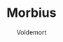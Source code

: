 ---
layout: post
author: Voldemort
category: Filmes
post_date: '2022-05-25T03:31:58.862Z'
post_modified: '2022-05-25T03:31:58.862Z'
title: Morbius
description: 'Gravemente doente com um raro distúrbio sanguíneo e determinado a salvar outros sofrendo o mesmo destino, o Dr. Morbius tenta uma aposta desesperada. O que primeiramente parece ser um sucesso radical, libera uma escuridão dentro dele e transforma esse médico em um caçador.'
poster_path: /7gmOjg7lQXGLW8wX31ry1IdIY07.jpg
tmdb_id: 526896
imdb_id: tt5108870
runtime: 104
release_date: 2022
genres:
  - Ação
  - Ficção científica
  - Fantasia
casts:
  - Jared Leto
  - Matt Smith
  - Adria Arjona
  - Jared Harris
  - Al Madrigal
  - Tyrese Gibson
crews:
  - Daniel Espinosa
trailer: r5D_XnTzOoQ
certification: 14
adult: false
vote_average: 6.3
vote_count: 1120
qualitys:
  - 1080p
  - 720p
audios:
  - Dual Áudio
  - Português
  - Inglês
extensions:
  - mkv
  - mp4
---